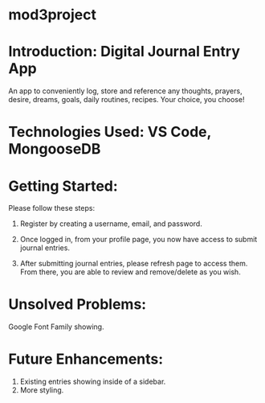 # mod3project

# Introduction: Digital Journal Entry App

An app to conveniently log, store and reference any thoughts, prayers, desire, dreams, goals, daily routines, recipes. Your choice, you choose!

# Technologies Used: VS Code, MongooseDB

# Getting Started:

Please follow these steps:

1) Register by creating a username, email, and password.

2) Once logged in, from your profile page, you now have access to submit journal entries.

3) After submitting journal entries, please refresh page to access them. From there, you are able to review and remove/delete as you wish.

# Unsolved Problems:

Google Font Family showing.

# Future Enhancements:

1) Existing entries showing inside of a sidebar.
2) More styling.






